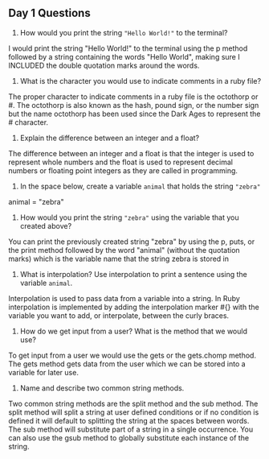 ## Day 1 Questions

1. How would you print the string `"Hello World!"` to the terminal?

I would print the string "Hello World!" to the terminal using the p method followed by a string containing the words "Hello World", making sure I INCLUDED the double quotation marks around the words.

1. What is the character you would use to indicate comments in a ruby file?

The proper character to indicate comments in a ruby file is the octothorp  or #. The octothorp is also known as the hash, pound sign, or the number sign but the name octothorp has been used since the Dark Ages to represent the # character.

1. Explain the difference between an integer and a float?

The difference between an integer and a float is that the integer is used to represent whole numbers and the float is used to represent decimal numbers or floating point integers as they are called in programming.

1. In the space below, create a variable `animal` that holds the string `"zebra"`

animal = "zebra"

1. How would you print the string `"zebra"` using the variable that you created above?

You can print the previously created string "zebra" by using the p, puts, or the print method followed by the word "animal" (without the quotation marks) which is the variable name that the string zebra is stored in

1. What is interpolation? Use interpolation to print a sentence using the variable `animal`.

Interpolation is used to pass data from a variable into a string. In Ruby interpolation is implemented by adding the interpolation marker #{<variable>} with the variable you want to add, or interpolate, between the curly braces.

1. How do we get input from a user? What is the method that we would use?

To get input from a user we would use the gets or the gets.chomp method. The gets method gets data from the user which we can be stored into a variable for later use.

1. Name and describe two common string methods.

Two common string methods are the split method and the sub method. The split method will split a string at user defined conditions or if no condition is defined it will default to splitting the string at the spaces between words. The sub method will substitute part of a string in a single occurrence. You can also use the gsub method to globally substitute each instance of the string.
